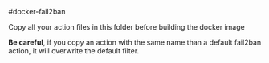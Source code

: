 #docker-fail2ban

Copy all your action files in this folder before building the docker image

**Be careful**, if you copy an action with the same name than a default fail2ban action, it will overwrite the default filter.